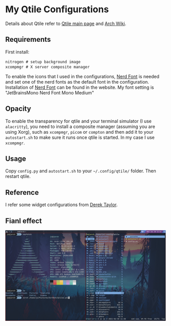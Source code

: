 # My Qtile Configurations

Details about Qtile refer to [Qtile main page](http://www.qtile.org/) and [Arch Wiki](https://wiki.archlinux.org/title/Qtile).

## Requirements
First install:
```
nitrogen # setup background image
xcompmgr # X server composite manager
```

To enable the icons that I used in the configurations, [Nerd Font](https://www.nerdfonts.com/) is needed and set one of the nerd fonts as the default font in the configuration. Installation of [Nerd Font](https://www.nerdfonts.com/) can be found in the website. My font setting is "JetBrainsMono Nerd Font Mono Medium"

## Opacity
To enable the transparency for qtile and your terminal simulator (I use ```alacritty```), you need to install a composite manager (assuming you are using Xorg), such as ```xcompmgr```, ```picom``` or ```compton``` and then add it to your ```autostart.sh``` to make sure it runs once qtile is started. In my case I use ```xcompmgr```.

## Usage
Copy ```config.py``` and ```autostart.sh``` to your ```~/.config/qtile/``` folder. Then restart qtile.

## Reference
I refer some widget configurations from [Derek Taylor](https://gitlab.com/dwt1/dotfiles/-/blob/master/.config/qtile/config.py).

## Fianl effect

![my-qtile](./img/qtile2.png)
